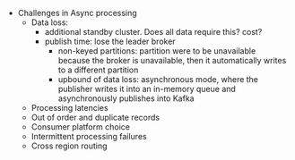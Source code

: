 - Challenges in Async processing
	- Data loss:
		- additional standby cluster. Does all data require this? cost?
		- publish time:  lose the leader broker
			- non-keyed partitions: partition were to be unavailable because the broker is unavailable, then it automatically writes to a different partition
			- upbound of data loss:  asynchronous mode, where the publisher writes it into an in-memory queue and asynchronously publishes into Kafka
	- Processing latencies
	- Out of order and duplicate records
	- Consumer platform choice
	- Intermittent processing failures
	- Cross region routing
